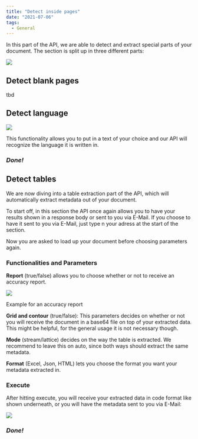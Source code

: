 ```yaml
---
title: "Detect inside pages"
date: "2021-07-06"
tags:
  - General
---
```


In this part of the API, we are able to detect and extract special parts of your document. The section is split up in three different parts:

![](/_images/doc2/image-21-1024x194.png)

## Detect blank pages

tbd

## Detect language

![](/_images/doc2/image-22-1024x252.png)

This functionality allows you to put in a text of your choice and our API will recognize the language it is written in.

### _Done!_

## Detect tables

We are now diving into a table extraction part of the API, which will automatically extract metadata out of your document.

To start off, in this section the API once again allows you to have your results shown in a response body or sent to you via E-Mail. If you choose to have it sent to you via E-Mail, just type n your adress at the start of the section.

Now you are asked to load up your document before choosing parameters again.

### Functionalities and Parameters

**Report** (true/false) allows you to choose whether or not to receive an accuracy report.

![](/_images/doc2/image-23.png)

Example for an accuracy report

**Grid and contour** (true/false): This parameters decides on whether or not you will receive the document in a base64 file on top of your extracted data. This might be helpful, for the general usage it is not necessary though.

**Mode** (stream/lattice) decides on the way the table is extracted. We recommend to leave this on auto, since both ways should extract the same metadata.

**Format** (Excel, Json, HTML) lets you choose the format you want your metadata extracted in.

### Execute

After hitting execute, you will receive your extracted data in code format like shown underneath, or you will have the metadata sent to you via E-Mail:

![](/_images/doc2/image-24-1024x369.png)

### _Done!_
